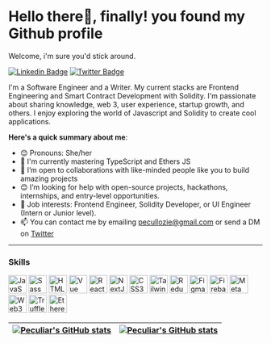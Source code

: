 # Hello there👋, finally! you found my Github profile
Welcome, i'm sure you'd stick around.

[![Linkedin Badge](https://img.shields.io/badge/-peculiarrichard-blue?style=for-the-badge&logo=Linkedin&logoColor=white&link=https://www.linkedin.com/in/peculiar-richard-b82062b1/)](https://www.linkedin.com/in/peculiar-richard-b82062b1/) [![Twitter Badge](https://img.shields.io/badge/-@peculiarichard-1ca0f1?style=for-the-badge&logo=twitter&logoColor=white&link=https://twitter.com/peculiarichard)](https://twitter.com/peculiarichard)

I'm a Software Engineer and a Writer. My current stacks are Frontend Engineering and Smart Contract Development with Solidity. I'm passionate about sharing knowledge, web 3, user experience, startup growth, and others. I enjoy exploring the world of Javascript and Solidity to create cool applications.

**Here's a quick summary about me**:

- 😊 Pronouns: She/her
- 🧠 I'm currently mastering TypeScript and Ethers JS 
- 🤝 I’m open to collaborations with like-minded people like you to build amazing projects
- 😊 I’m looking for help with open-source projects, hackathons, internships, and entry-level opportunities.
- 💼 Job interests: Frontend Engineer, Solidity Developer, or UI Engineer (Intern or Junior level).
- 📫 You can contact me by emailing pecullozie@gmail.com or send a DM on [Twitter](https://twitter.com/peculiarichard)

---
### Skills


<p align="left">
<a href="https://developer.mozilla.org/en-US/docs/Web/JavaScript" target="_blank" rel="noreferrer"><img src="https://raw.githubusercontent.com/danielcranney/readme-generator/main/public/icons/skills/javascript-colored.svg" width="36" height="36" alt="JavaScript" /></a>
<a href="https://sass-lang.com/" target="_blank" rel="noreferrer"><img src="https://raw.githubusercontent.com/danielcranney/readme-generator/main/public/icons/skills/sass-colored.svg" width="36" height="36" alt="Sass" /></a>
<a href="https://developer.mozilla.org/en-US/docs/Glossary/HTML5" target="_blank" rel="noreferrer"><img src="https://raw.githubusercontent.com/danielcranney/readme-generator/main/public/icons/skills/html5-colored.svg" width="36" height="36" alt="HTML5" /></a>
<a href="https://vuejs.org/" target="_blank" rel="noreferrer"><img src="https://raw.githubusercontent.com/danielcranney/readme-generator/main/public/icons/skills/vuejs-colored.svg" width="36" height="36" alt="Vue" /></a>
<a href="https://reactjs.org/" target="_blank" rel="noreferrer"><img src="https://raw.githubusercontent.com/danielcranney/readme-generator/main/public/icons/skills/react-colored.svg" width="36" height="36" alt="React" /></a>
<a href="https://nextjs.org/docs" target="_blank" rel="noreferrer"><img src="https://raw.githubusercontent.com/danielcranney/readme-generator/main/public/icons/skills/nextjs-colored.svg" width="36" height="36" alt="NextJs" /></a>
<a href="https://www.w3.org/TR/CSS/#css" target="_blank" rel="noreferrer"><img src="https://raw.githubusercontent.com/danielcranney/readme-generator/main/public/icons/skills/css3-colored.svg" width="36" height="36" alt="CSS3" /></a>
<a href="https://tailwindcss.com/" target="_blank" rel="noreferrer"><img src="https://raw.githubusercontent.com/danielcranney/readme-generator/main/public/icons/skills/tailwindcss-colored.svg" width="36" height="36" alt="TailwindCSS" /></a>
<a href="https://redux.js.org/" target="_blank" rel="noreferrer"><img src="https://raw.githubusercontent.com/danielcranney/readme-generator/main/public/icons/skills/redux-colored.svg" width="36" height="36" alt="Redux" /></a>
<a href="https://www.figma.com/" target="_blank" rel="noreferrer"><img src="https://raw.githubusercontent.com/danielcranney/readme-generator/main/public/icons/skills/figma-colored.svg" width="36" height="36" alt="Figma" /></a>
<a href="https://firebase.google.com/" target="_blank" rel="noreferrer"><img src="https://raw.githubusercontent.com/danielcranney/readme-generator/main/public/icons/skills/firebase-colored.svg" width="36" height="36" alt="Firebase" /></a>
<a href="https://metamask.io/" target="_blank" rel="noreferrer"><img src="https://raw.githubusercontent.com/danielcranney/readme-generator/main/public/icons/skills/metamask-colored.svg" width="36" height="36" alt="MetaMask" /></a
<a href="https://web3js.readthedocs.io/en/v1.7.1/#" target="_blank" rel="noreferrer"><img src="https://raw.githubusercontent.com/danielcranney/readme-generator/main/public/icons/skills/web3js-colored.svg" width="36" height="36" alt="Web3Js" /></a>
<a href="https://trufflesuite.com" target="_blank" rel="noreferrer"><img src="https://raw.githubusercontent.com/danielcranney/readme-generator/main/public/icons/skills/truffle-colored.svg" width="36" height="36" alt="Truffle" /></a>
<a href="https://ethereum.org/en/" target="_blank" rel="noreferrer"><img src="https://raw.githubusercontent.com/danielcranney/readme-generator/main/public/icons/skills/ethereum-colored.svg" width="36" height="36" alt="Ethereum" />
</p>

| <img align="center" src="https://github-readme-stats.vercel.app/api?username=peculiarrichard&show_icons=true&include_all_commits=true&hide_border=true" alt="Peculiar's GitHub stats" /> | <img align="center" src="https://github-readme-stats.vercel.app/api/top-langs/?username=peculiarrichard&langs_count=8&layout=compact&hide_border=true" alt="Peculiar's GitHub stats" /> |
| ------------- | ------------- |
